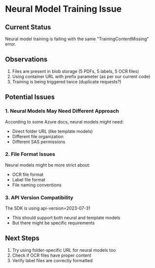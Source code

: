 # Neural Model Training Issue

## Current Status
Neural model training is failing with the same "TrainingContentMissing" error.

## Observations
1. Files are present in blob storage (5 PDFs, 5 labels, 5 OCR files)
2. Using container URL with prefix parameter (as per our current code)
3. Training is being triggered twice (duplicate requests?)

## Potential Issues

### 1. Neural Models May Need Different Approach
According to some Azure docs, neural models might need:
- Direct folder URL (like template models)
- Different file organization
- Different SAS permissions

### 2. File Format Issues
Neural models might be more strict about:
- OCR file format
- Label file format
- File naming conventions

### 3. API Version Compatibility
The SDK is using api-version=2023-07-31
- This should support both neural and template models
- But there might be specific requirements

## Next Steps
1. Try using folder-specific URL for neural models too
2. Check if OCR files have proper content
3. Verify label files are correctly formatted